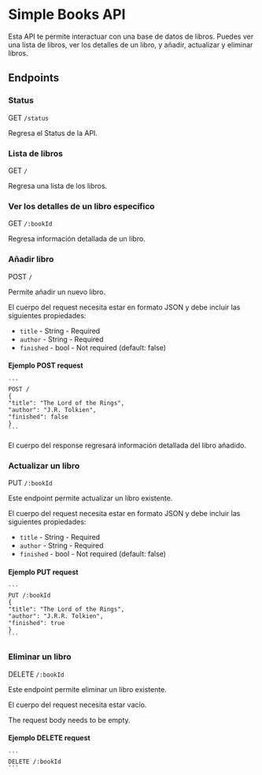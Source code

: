 # Simple Books API #

Esta API te permite interactuar con una base de datos de libros. Puedes ver una lista de libros, ver los detalles de un libro, y añadir, actualizar y eliminar libros.

## **Endpoints** ##

### **Status** ###

GET `/status`

Regresa el Status de la API.

### **Lista de libros** ###

GET `/`

Regresa una lista de los libros.

### **Ver los detalles de un libro específico** ###

GET `/:bookId`

Regresa información detallada de un libro.

### **Añadir libro** ###

POST `/`

Permite añadir un nuevo libro.

El cuerpo del request necesita estar en formato JSON y debe incluir las siguientes propiedades:

- `title` - String - Required
- `author` - String - Required
- `finished` - bool - Not required (default: false)

#### **Ejemplo POST request** ####

    ```
    POST /
    {
    "title": "The Lord of the Rings",
    "author": "J.R. Tolkien",
    "finished": false
    }
    ```

El cuerpo del response regresará información detallada del libro añadido.

### Actualizar un libro ###

PUT `/:bookId`

Este endpoint permite actualizar un libro existente.

El cuerpo del request necesita estar en formato JSON y debe incluir las siguientes propiedades:

- `title` - String - Required
- `author` - String - Required
- `finished` - bool - Not required (default: false)

#### **Ejemplo PUT request** ####

    ```
    PUT /:bookId
    {
    "title": "The Lord of the Rings",
    "author": "J.R.R. Tolkien",
    "finished": true
    }
    ```

### Eliminar un libro ###

DELETE `/:bookId`

Este endpoint permite eliminar un libro existente.

El cuerpo del request necesita estar vacío.

The request body needs to be empty.

#### **Ejemplo DELETE request** ####

    ```
    DELETE /:bookId
    ```
